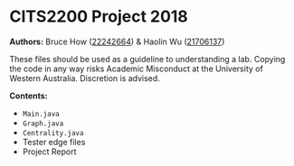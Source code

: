 # CITS2200 Project 2018
<b>Authors:</b> Bruce How ([22242664](https://github.com/Brucehow4/)) & Haolin Wu ([21706137](https://github.com/haolinwu97))

These files should be used as a guideline to understanding a lab. Copying the code in any way risks Academic Misconduct at the University of Western Australia. Discretion is advised.

<b>Contents:</b>
  
  - `Main.java`
  - `Graph.java`
  - `Centrality.java`
  - Tester edge files
  - Project Report

